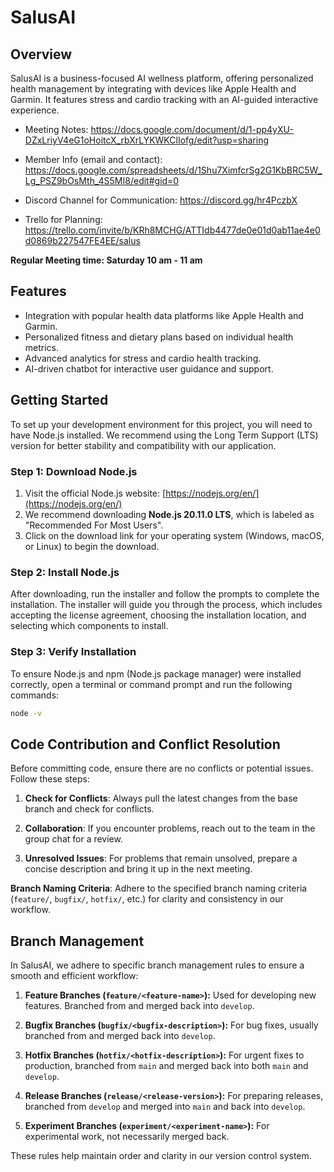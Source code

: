 # SalusAI

## Overview
SalusAI is a business-focused AI wellness platform, offering personalized health management by integrating with devices like Apple Health and Garmin. It features stress and cardio tracking with an AI-guided interactive experience.

- Meeting Notes: https://docs.google.com/document/d/1-pp4yXU-DZxLriyV4eG1oHoitcX_rbXrLYKWKClIofg/edit?usp=sharing

- Member Info (email and contact): https://docs.google.com/spreadsheets/d/1Shu7XimfcrSg2G1KbBRC5W_Lg_PSZ9bOsMth_4S5MI8/edit#gid=0

- Discord Channel for Communication: https://discord.gg/hr4PczbX

- Trello for Planning: https://trello.com/invite/b/KRh8MCHG/ATTIdb4477de0e01d0ab11ae4e0d0869b227547FE4EE/salus

**Regular Meeting time: Saturday 10 am - 11 am**

## Features
- Integration with popular health data platforms like Apple Health and Garmin.
- Personalized fitness and dietary plans based on individual health metrics.
- Advanced analytics for stress and cardio health tracking.
- AI-driven chatbot for interactive user guidance and support.

## Getting Started

To set up your development environment for this project, you will need to have Node.js installed. We recommend using the Long Term Support (LTS) version for better stability and compatibility with our application.

### Step 1: Download Node.js

1. Visit the official Node.js website: [https://nodejs.org/en/](https://nodejs.org/en/)
2. We recommend downloading **Node.js 20.11.0 LTS**, which is labeled as "Recommended For Most Users".
3. Click on the download link for your operating system (Windows, macOS, or Linux) to begin the download.

### Step 2: Install Node.js

After downloading, run the installer and follow the prompts to complete the installation. The installer will guide you through the process, which includes accepting the license agreement, choosing the installation location, and selecting which components to install.

### Step 3: Verify Installation

To ensure Node.js and npm (Node.js package manager) were installed correctly, open a terminal or command prompt and run the following commands:

```bash
node -v
```


## Code Contribution and Conflict Resolution

Before committing code, ensure there are no conflicts or potential issues. Follow these steps:

1. **Check for Conflicts**: Always pull the latest changes from the base branch and check for conflicts.

2. **Collaboration**: If you encounter problems, reach out to the team in the group chat for a review.

3. **Unresolved Issues**: For problems that remain unsolved, prepare a concise description and bring it up in the next meeting.

**Branch Naming Criteria**: Adhere to the specified branch naming criteria (`feature/`, `bugfix/`, `hotfix/`, etc.) for clarity and consistency in our workflow.

## Branch Management

In SalusAI, we adhere to specific branch management rules to ensure a smooth and efficient workflow:

1. **Feature Branches (`feature/<feature-name>`):** Used for developing new features. Branched from and merged back into `develop`.

2. **Bugfix Branches (`bugfix/<bugfix-description>`):** For bug fixes, usually branched from and merged back into `develop`.

3. **Hotfix Branches (`hotfix/<hotfix-description>`):** For urgent fixes to production, branched from `main` and merged back into both `main` and `develop`.

4. **Release Branches (`release/<release-version>`):** For preparing releases, branched from `develop` and merged into `main` and back into `develop`.

5. **Experiment Branches (`experiment/<experiment-name>`):** For experimental work, not necessarily merged back.

These rules help maintain order and clarity in our version control system.
